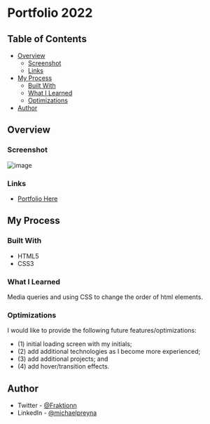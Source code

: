 # Portfolio 2022


## Table of Contents

- [Overview](#Overview)
  - [Screenshot](#Screenshot)
  - [Links](#Links)
- [My Process](#My-Process)
  - [Built With](#Built-With)
  - [What I Learned](#What-I-Learned)
  - [Optimizations](#Optimizations)
- [Author](#Author)

## Overview

### Screenshot

![image](https://user-images.githubusercontent.com/37000585/167195534-15807747-7e6b-49c2-be6e-6865145cd4b7.png)

### Links

- [Portfolio Here](https://mreyna12.github.io/nbaStats/)

## My Process

### Built With

- HTML5
- CSS3

### What I Learned

Media queries and using CSS to change the order of html elements.

### Optimizations

I would like to provide the following future features/optimizations:
- (1) initial loading screen with my initials;
- (2) add additional technologies as I become more experienced;
- (3) add additional projects; and
- (4) add hover/transition effects.

## Author

- Twitter - [@Fraktionn](https://twitter.com/Fraktionn)
- LinkedIn - [@michaelpreyna](https://www.linkedin.com/in/michaelpreyna/)
